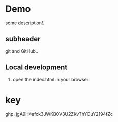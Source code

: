 # Demo

some description!.


## subheader

git and GitHub..

## Local development

1. open the index.html in your browser

# key
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
